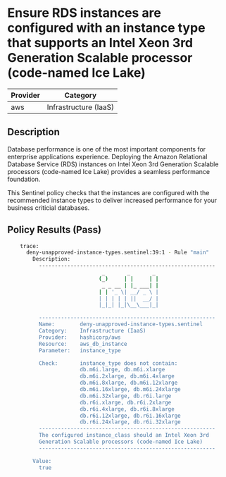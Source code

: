 # Ensure RDS instances are configured with an instance type that supports an Intel Xeon 3rd Generation Scalable processor (code-named Ice Lake)

| Provider            | Category                 |
|---------------------|--------------------------|
| aws                 | Infrastructure (IaaS)    |

## Description

Database performance is one of the most important components for enterprise applications experience. Deploying the Amazon Relational Database Service (RDS) instances on Intel Xeon 3rd Generation Scalable processors (code-named Ice Lake) provides a seamless performance foundation.

This Sentinel policy checks that the instances are configured with the recommended instance types to deliver increased performance for your business criticial databases.

## Policy Results (Pass)

```bash
    trace:
      deny-unapproved-instance-types.sentinel:39:1 - Rule "main"
        Description:
          --------------------------------------------------------
                              _       _       _
                             (_)     | |     | |
                              _ _ __ | |_ ___| |
                             | | '_ \| __/ _ \ |
                             | | | | | ||  __/ |
                             |_|_| |_|\__\___|_|

          --------------------------------------------------------
          Name:        deny-unapproved-instance-types.sentinel
          Category:    Infrastructure (IaaS)
          Provider:    hashicorp/aws
          Resource:    aws_db_instance
          Parameter:   instance_type

          Check:       instance_type does not contain:
                       db.m6i.large, db.m6i.xlarge
                       db.m6i.2xlarge, db.m6i.4xlarge
                       db.m6i.8xlarge, db.m6i.12xlarge
                       db.m6i.16xlarge, db.m6i.24xlarge
                       db.m6i.32xlarge, db.r6i.large
                       db.r6i.xlarge, db.r6i.2xlarge
                       db.r6i.4xlarge, db.r6i.8xlarge
                       db.r6i.12xlarge, db.r6i.16xlarge
                       db.r6i.24xlarge, db.r6i.32xlarge
          --------------------------------------------------------
          The configured instance_class should an Intel Xeon 3rd
          Generation Scalable processors (code-named Ice Lake)
          --------------------------------------------------------

        Value:
          true
```
